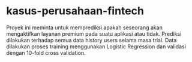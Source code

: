 # kasus-perusahaan-fintech

Proyek ini meminta untuk memprediksi apakah seseorang akan mengaktifkan layanan premium pada suatu aplikasi atau tidak.
Prediksi dilakukan terhadap semua data history users selama masa trial. Data dilakukan proses training menggunakan Logistic Regression dan validasi dengan 10-fold cross validation.
